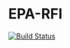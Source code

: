 # EPA-RFI

[![Build Status](https://travis-ci.org/AppliedIS/EPA-RFI.svg)](https://travis-ci.org/AppliedIS/EPA-RFI)
